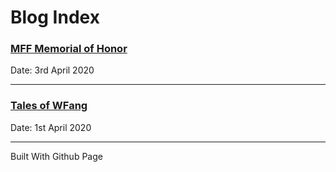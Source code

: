 # Blog Index


### [MFF Memorial of Honor](BLOG/03-04-2020-memorial-of-honor)
Date: 3rd April 2020

---
### [Tales of WFang](BLOG/01-04-2020-tale-of-wfang)
Date: 1st April 2020

---

Built With Github Page


